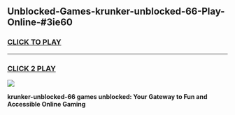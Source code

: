 
## Unblocked-Games-krunker-unblocked-66-Play-Online-#3ie60
<h3>
<a href="https://premium.freeplayer.one?title=krunker-unblocked-66&ref=27F">CLICK TO PLAY</a></h3>
<hr>

<h3>
<a href="https://premium.freeplayer.one?title=krunker-unblocked-66&ref=27F">CLICK 2 PLAY</a>
  
</h3>

<a href="https://premium.freeplayer.one?title=krunker-unblocked-66&ref=27F"><img src="https://clearcache.store/games.png"></a>


**krunker-unblocked-66 games unblocked: Your Gateway to Fun and Accessible Online Gaming**
